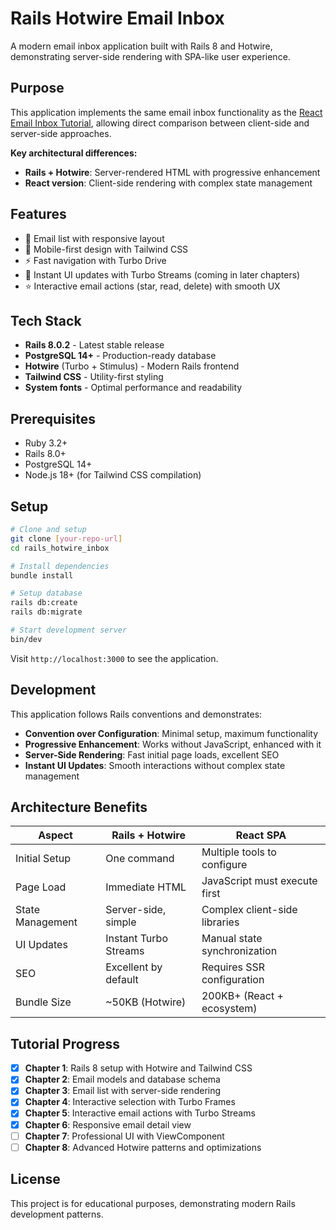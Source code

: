 # Rails Hotwire Email Inbox

A modern email inbox application built with Rails 8 and Hotwire, demonstrating server-side rendering with SPA-like user experience.

## Purpose

This application implements the same email inbox functionality as the [React Email Inbox Tutorial](https://github.com/zacharywelch/inbox), allowing direct comparison between client-side and server-side approaches.

**Key architectural differences:**
- **Rails + Hotwire**: Server-rendered HTML with progressive enhancement
- **React version**: Client-side rendering with complex state management

## Features

- 📧 Email list with responsive layout
- 📱 Mobile-first design with Tailwind CSS
- ⚡ Fast navigation with Turbo Drive
- 🔄 Instant UI updates with Turbo Streams (coming in later chapters)
- ⭐ Interactive email actions (star, read, delete) with smooth UX

## Tech Stack

- **Rails 8.0.2** - Latest stable release
- **PostgreSQL 14+** - Production-ready database
- **Hotwire** (Turbo + Stimulus) - Modern Rails frontend
- **Tailwind CSS** - Utility-first styling
- **System fonts** - Optimal performance and readability

## Prerequisites

- Ruby 3.2+
- Rails 8.0+
- PostgreSQL 14+
- Node.js 18+ (for Tailwind CSS compilation)

## Setup

```bash
# Clone and setup
git clone [your-repo-url]
cd rails_hotwire_inbox

# Install dependencies
bundle install

# Setup database
rails db:create
rails db:migrate

# Start development server
bin/dev
```

Visit `http://localhost:3000` to see the application.

## Development

This application follows Rails conventions and demonstrates:

- **Convention over Configuration**: Minimal setup, maximum functionality
- **Progressive Enhancement**: Works without JavaScript, enhanced with it
- **Server-Side Rendering**: Fast initial page loads, excellent SEO
- **Instant UI Updates**: Smooth interactions without complex state management

## Architecture Benefits

| Aspect | Rails + Hotwire | React SPA |
|--------|-----------------|-----------|
| Initial Setup | One command | Multiple tools to configure |
| Page Load | Immediate HTML | JavaScript must execute first |
| State Management | Server-side, simple | Complex client-side libraries |
| UI Updates | Instant Turbo Streams | Manual state synchronization |
| SEO | Excellent by default | Requires SSR configuration |
| Bundle Size | ~50KB (Hotwire) | 200KB+ (React + ecosystem) |

## Tutorial Progress

- [x] **Chapter 1**: Rails 8 setup with Hotwire and Tailwind CSS
- [x] **Chapter 2**: Email models and database schema
- [x] **Chapter 3**: Email list with server-side rendering
- [x] **Chapter 4**: Interactive selection with Turbo Frames
- [x] **Chapter 5**: Interactive email actions with Turbo Streams
- [x] **Chapter 6**: Responsive email detail view
- [ ] **Chapter 7**: Professional UI with ViewComponent
- [ ] **Chapter 8**: Advanced Hotwire patterns and optimizations

## License

This project is for educational purposes, demonstrating modern Rails development patterns.
